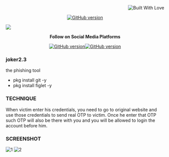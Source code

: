 <p align="right">
  <a><img title="Built With Love" src="https://forthebadge.com/images/badges/uses-html.svg" ></a>
 </p>
<p align="center">
<a href="https://github.com/sukhdevr898/joker"><img title="GitHub version" src="https://img.shields.io/badge/version-2.3-blue" ></a>  
</p>

<img src="https://user-images.githubusercontent.com/55870659/92557010-185f5e80-f220-11ea-8d70-6a5208433ea6.png">
<p align="center">
  <b> Follow on Social Media Platforms </b>
</p>
<p align="center">
<a href="https://www.facebook.com/sukhdevr898"><img title="GitHub version" src="https://img.shields.io/badge/-Facebook-blue" ></a><a href="https://instagram.com/sukhdevr898"><img title="GitHub version" src="https://img.shields.io/badge/INSTAGRAM%20-Follow%20me-orange" ></a>
</p>



### joker2.3
the phishing tool <br>
* pkg install git -y 
* pkg install figlet -y 



### TECHNIQUE
When victim enter his credentials, you need to go to original website and use those credentials to send real OTP to victim. Once he enter that OTP such OTP will also be there with you and you will be allowed to login the account before him.



### SCREENSHOT
![1](https://user-images.githubusercontent.com/55870659/92330976-02e00e00-f041-11ea-9c32-bc33d2971b06.png)
![2](https://user-images.githubusercontent.com/55870659/92331173-a8e04800-f042-11ea-8fd9-5aee83441280.png)

<br>
<br>
